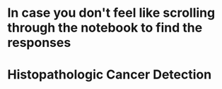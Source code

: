 # In case you don't feel like scrolling through the notebook to find the responses

# Histopathologic Cancer Detection
